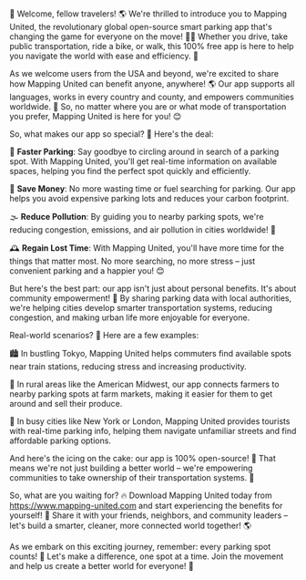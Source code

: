 🚀 Welcome, fellow travelers! 🌎 We're thrilled to introduce you to Mapping United, the revolutionary global open-source smart parking app that's changing the game for everyone on the move! 🚌💨 Whether you drive, take public transportation, ride a bike, or walk, this 100% free app is here to help you navigate the world with ease and efficiency. 🌟

As we welcome users from the USA and beyond, we're excited to share how Mapping United can benefit anyone, anywhere! 🌎 Our app supports all languages, works in every country and county, and empowers communities worldwide. 🌈 So, no matter where you are or what mode of transportation you prefer, Mapping United is here for you! 😊

So, what makes our app so special? 🤔 Here's the deal:

📍 **Faster Parking**: Say goodbye to circling around in search of a parking spot. With Mapping United, you'll get real-time information on available spaces, helping you find the perfect spot quickly and efficiently.

💸 **Save Money**: No more wasting time or fuel searching for parking. Our app helps you avoid expensive parking lots and reduces your carbon footprint.

🌫️ **Reduce Pollution**: By guiding you to nearby parking spots, we're reducing congestion, emissions, and air pollution in cities worldwide! 🌟

🕰️ **Regain Lost Time**: With Mapping United, you'll have more time for the things that matter most. No more searching, no more stress – just convenient parking and a happier you! 😊

But here's the best part: our app isn't just about personal benefits. It's about community empowerment! 💪 By sharing parking data with local authorities, we're helping cities develop smarter transportation systems, reducing congestion, and making urban life more enjoyable for everyone.

Real-world scenarios? 🤝 Here are a few examples:

🏙️ In bustling Tokyo, Mapping United helps commuters find available spots near train stations, reducing stress and increasing productivity.

🌳 In rural areas like the American Midwest, our app connects farmers to nearby parking spots at farm markets, making it easier for them to get around and sell their produce.

🚌 In busy cities like New York or London, Mapping United provides tourists with real-time parking info, helping them navigate unfamiliar streets and find affordable parking options.

And here's the icing on the cake: our app is 100% open-source! 🌟 That means we're not just building a better world – we're empowering communities to take ownership of their transportation systems. 💪

So, what are you waiting for? 🔥 Download Mapping United today from https://www.mapping-united.com and start experiencing the benefits for yourself! 📲 Share it with your friends, neighbors, and community leaders – let's build a smarter, cleaner, more connected world together! 🌎

As we embark on this exciting journey, remember: every parking spot counts! 📍 Let's make a difference, one spot at a time. Join the movement and help us create a better world for everyone! 💖
